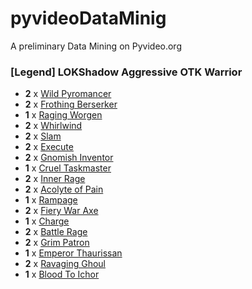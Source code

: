 # pyvideoDataMinig
A preliminary Data Mining on Pyvideo.org
### [Legend] LOKShadow Aggressive OTK Warrior

* **2** x [Wild Pyromancer](http://www.hearthpwn.com/cards/25-wild-pyromancer)
* **2** x [Frothing Berserker](http://www.hearthpwn.com/cards/69-frothing-berserker)
* **1** x [Raging Worgen](http://www.hearthpwn.com/cards/95-raging-worgen)
* **2** x [Whirlwind](http://www.hearthpwn.com/cards/161-whirlwind)
* **2** x [Slam](http://www.hearthpwn.com/cards/215-slam)
* **2** x [Execute](http://www.hearthpwn.com/cards/227-execute)
* **2** x [Gnomish Inventor](http://www.hearthpwn.com/cards/246-gnomish-inventor)
* **1** x [Cruel Taskmaster](http://www.hearthpwn.com/cards/328-cruel-taskmaster)
* **2** x [Inner Rage](http://www.hearthpwn.com/cards/366-inner-rage)
* **2** x [Acolyte of Pain](http://www.hearthpwn.com/cards/428-acolyte-of-pain)
* **1** x [Rampage](http://www.hearthpwn.com/cards/454-rampage)
* **2** x [Fiery War Axe](http://www.hearthpwn.com/cards/632-fiery-war-axe)
* **1** x [Charge](http://www.hearthpwn.com/cards/646-charge)
* **2** x [Battle Rage](http://www.hearthpwn.com/cards/664-battle-rage)
* **2** x [Grim Patron](http://www.hearthpwn.com/cards/14435-grim-patron)
* **1** x [Emperor Thaurissan](http://www.hearthpwn.com/cards/14454-emperor-thaurissan)
* **2** x [Ravaging Ghoul](http://www.hearthpwn.com/cards/33161-ravaging-ghoul)
* **1** x [Blood To Ichor](http://www.hearthpwn.com/cards/35209-blood-to-ichor)
